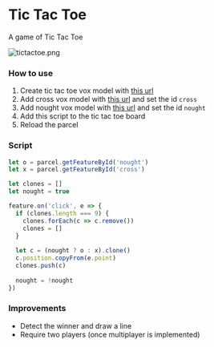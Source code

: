# Tic Tac Toe

A game of Tic Tac Toe

![tictactoe.png](/tictactoe.png)

### How to use

1. Create tic tac toe vox model with [this url](https://cdn.discordapp.com/attachments/573736707984457738/733838799150514276/ttt-board.vox)
2. Add cross vox model with [this url](https://cdn.discordapp.com/attachments/573736707984457738/733842407073775616/cross.vox) and set the id `cross`
3. Add nought vox model with [this url](https://cdn.discordapp.com/attachments/573736707984457738/733842416276340798/nought.vox) and set the id `nought`
3. Add this script to the tic tac toe board
4. Reload the parcel

### Script

```js
let o = parcel.getFeatureById('nought')
let x = parcel.getFeatureById('cross')

let clones = []
let nought = true

feature.on('click', e => {
  if (clones.length === 9) {
    clones.forEach(c => c.remove())
    clones = []
  }
  
  let c = (nought ? o : x).clone()
  c.position.copyFrom(e.point)
  clones.push(c)
  
  nought = !nought
})
```

### Improvements

* Detect the winner and draw a line
* Require two players (once multiplayer is implemented)

